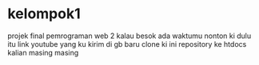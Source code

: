 # kelompok1
projek final pemrograman web 2
kalau besok ada waktumu nonton ki dulu itu link youtube yang ku kirim di gb
baru clone ki ini repository ke htdocs kalian masing masing
